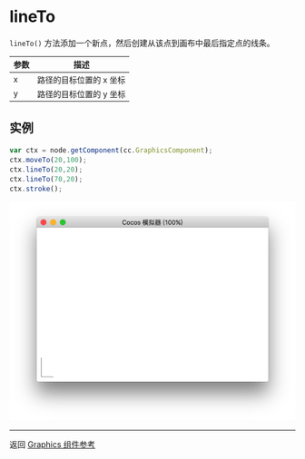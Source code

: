 # lineTo

`lineTo()` 方法添加一个新点，然后创建从该点到画布中最后指定点的线条。

| 参数 |   描述
| -------------- | ----------- |
| x | 路径的目标位置的 x 坐标
| y | 路径的目标位置的 y 坐标

## 实例

```javascript
var ctx = node.getComponent(cc.GraphicsComponent);
ctx.moveTo(20,100);
ctx.lineTo(20,20);
ctx.lineTo(70,20);
ctx.stroke();
```

<a href="lineTo.png"><img src="lineTo.png"></a>

<hr>

返回 [Graphics 组件参考](../graphics.md)
